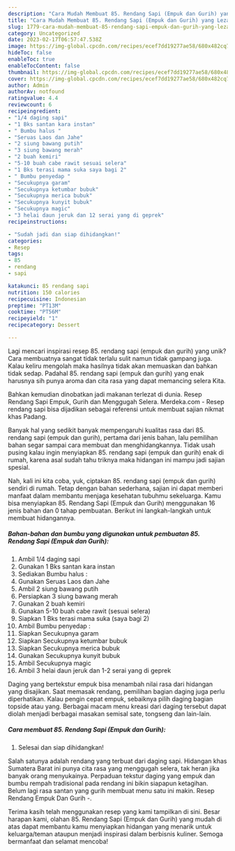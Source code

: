 ```yaml
---
description: "Cara Mudah Membuat 85. Rendang Sapi (Empuk dan Gurih) yang Lezat"
title: "Cara Mudah Membuat 85. Rendang Sapi (Empuk dan Gurih) yang Lezat"
slug: 1779-cara-mudah-membuat-85-rendang-sapi-empuk-dan-gurih-yang-lezat
category: Uncategorized
date: 2023-02-17T06:57:47.538Z
image: https://img-global.cpcdn.com/recipes/ecef7dd19277ae58/680x482cq70/85-rendang-sapi-empuk-dan-gurih-foto-resep-utama.jpg
hideToc: false
enableToc: true
enableTocContent: false
thumbnail: https://img-global.cpcdn.com/recipes/ecef7dd19277ae58/680x482cq70/85-rendang-sapi-empuk-dan-gurih-foto-resep-utama.jpg
cover: https://img-global.cpcdn.com/recipes/ecef7dd19277ae58/680x482cq70/85-rendang-sapi-empuk-dan-gurih-foto-resep-utama.jpg
author: Admin
authorAv: notfound
ratingvalue: 4.4
reviewcount: 6
recipeingredient:
- "1/4 daging sapi"
- "1 Bks santan kara instan"
- " Bumbu halus "
- "Seruas Laos dan Jahe"
- "2 siung bawang putih"
- "3 siung bawang merah"
- "2 buah kemiri"
- "5-10 buah cabe rawit sesuai selera"
- "1 Bks terasi mama suka saya bagi 2"
- " Bumbu penyedap "
- "Secukupnya garam"
- "Secukupnya ketumbar bubuk"
- "Secukupnya merica bubuk"
- "Secukupnya kunyit bubuk"
- "Secukupnya magic"
- "3 helai daun jeruk dan 12 serai yang di geprek"
recipeinstructions:

- "Sudah jadi dan siap dihidangkan!"
categories:
- Resep
tags:
- 85
- rendang
- sapi

katakunci: 85 rendang sapi 
nutrition: 150 calories
recipecuisine: Indonesian
preptime: "PT13M"
cooktime: "PT56M"
recipeyield: "1"
recipecategory: Dessert

---
```





Lagi mencari inspirasi resep 85. rendang sapi (empuk dan gurih) yang unik? Cara membuatnya sangat tidak terlalu sulit namun tidak gampang juga. Kalau keliru mengolah maka hasilnya tidak akan memuaskan dan bahkan tidak sedap. Padahal 85. rendang sapi (empuk dan gurih) yang enak harusnya sih punya aroma dan cita rasa yang dapat memancing selera Kita.





Bahkan kemudian dinobatkan jadi makanan terlezat di dunia. Resep Rendang Sapi Empuk, Gurih dan Menggugah Selera. Merdeka.com - Resep rendang sapi bisa dijadikan sebagai referensi untuk membuat sajian nikmat khas Padang.

Banyak hal yang sedikit banyak mempengaruhi kualitas rasa dari 85. rendang sapi (empuk dan gurih), pertama dari jenis bahan, lalu pemilihan bahan segar sampai cara membuat dan menghidangkannya. Tidak usah pusing kalau ingin menyiapkan 85. rendang sapi (empuk dan gurih) enak di rumah, karena asal sudah tahu triknya maka hidangan ini mampu jadi sajian spesial.






Nah, kali ini kita coba, yuk, ciptakan 85. rendang sapi (empuk dan gurih) sendiri di rumah. Tetap dengan bahan sederhana, sajian ini dapat memberi manfaat dalam membantu menjaga kesehatan tubuhmu sekeluarga. Kamu bisa menyiapkan 85. Rendang Sapi (Empuk dan Gurih) menggunakan 16 jenis bahan dan 0 tahap pembuatan. Berikut ini langkah-langkah untuk membuat hidangannya.

<!--inarticleads1-->

##### Bahan-bahan dan bumbu yang digunakan untuk pembuatan 85. Rendang Sapi (Empuk dan Gurih):

1. Ambil 1/4 daging sapi
1. Gunakan 1 Bks santan kara instan
1. Sediakan  Bumbu halus :
1. Gunakan Seruas Laos dan Jahe
1. Ambil 2 siung bawang putih
1. Persiapkan 3 siung bawang merah
1. Gunakan 2 buah kemiri
1. Gunakan 5-10 buah cabe rawit (sesuai selera)
1. Siapkan 1 Bks terasi mama suka (saya bagi 2)
1. Ambil  Bumbu penyedap :
1. Siapkan Secukupnya garam
1. Siapkan Secukupnya ketumbar bubuk
1. Siapkan Secukupnya merica bubuk
1. Gunakan Secukupnya kunyit bubuk
1. Ambil Secukupnya magic
1. Ambil 3 helai daun jeruk dan 1-2 serai yang di geprek


Daging yang bertekstur empuk bisa menambah nilai rasa dari hidangan yang disajikan. Saat memasak rendang, pemilihan bagian daging juga perlu diperhatikan. Kalau pengin cepat empuk, sebaiknya pilih daging bagian topside atau yang. Berbagai macam menu kreasi dari daging tersebut dapat diolah menjadi berbagai masakan semisal sate, tongseng dan lain-lain. 

<!--inarticleads2-->

##### Cara membuat 85. Rendang Sapi (Empuk dan Gurih):


1. Selesai dan siap dihidangkan!

Salah satunya adalah rendang yang terbuat dari daging sapi. Hidangan khas Sumatera Barat ini punya cita rasa yang menggugah selera, tak heran jika banyak orang menyukainya. Perpaduan tekstur daging yang empuk dan bumbu rempah tradisional pada rendang ini bikin siapapun ketagihan. Belum lagi rasa santan yang gurih membuat menu satu ini makin. Resep Rendang Empuk Dan Gurih -. 

Terima kasih telah menggunakan resep yang kami tampilkan di sini. Besar harapan kami, olahan 85. Rendang Sapi (Empuk dan Gurih) yang mudah di atas dapat membantu kamu menyiapkan hidangan yang menarik untuk keluarga/teman ataupun menjadi inspirasi dalam berbisnis kuliner. Semoga bermanfaat dan selamat mencoba!

